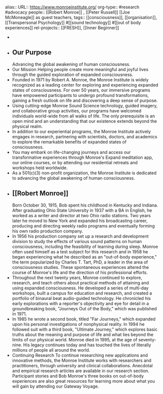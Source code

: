 alias::
URL:: https://www.monroeinstitute.org/
org-type:: #research #advocacy 
people:: [[Robert Monroe]] , [[Peter Russell]] [[Joe McMoneagle]] as guest teachers, 
tags:: [[consciousness]], [[organisation]], [[Transpersonal Psychology]] #[[sound technology]] #[[out of body experiences]] 
rel-projects:: [[FRESH]], [[Inner Beginner]] 


-
- ## Our Purpose
  Advancing the global awakening of human consciousness.
- Our Mission
  Helping people create more meaningful and joyful lives through the guided exploration of expanded consciousness.
- Founded in 1971 by Robert A. Monroe, the Monroe Institute is widely recognized as a leading center for exploring and experiencing expanded states of consciousness. For over 50 years, our immersive programs have empowered participants to undergo profound transformations, gaining a fresh outlook on life and discovering a deep sense of purpose.
- Using cutting-edge Monroe Sound Science technology, guided imagery, and collaborative group activities, our programs have welcomed individuals world-wide from all walks of life. The only prerequisite is an open mind and an understanding that our existence extends beyond the physical realm.
- In addition to our experiential programs, the Monroe Institute actively engages in research, partnering with scientists, doctors, and academics to explore the remarkable benefits of expanded states of consciousness.
- You may embark on life-changing journeys and access our transformative experiences through Monroe's Expand meditation app, our online courses, or by attending our residential retreats and workshops held worldwide.
- As a 501(c)(3) non-profit organization, the Monroe Institute is dedicated to advancing the global awakening of human consciousness.
- ## [[Robert Monroe]] 
  Born October 30, 1915, Bob spent his childhood in Kentucky and Indiana. After graduating Ohio State University in 1937 with a BA in English, he worked as a writer and director at two Ohio radio stations. Two years later he moved to New York and expanded his broadcasting career, producing and directing weekly radio programs and eventually forming his own radio production company.
- In 1956 his production company set up a research and development division to study the effects of various sound patterns on human consciousness, including the feasibility of learning during sleep. Monroe often used himself as a test subject for this research and in 1958 he began experiencing what he described as an "out-of-body experience," the term popularized by Charles T. Tart, PhD, a leader in the area of consciousness studies. These spontaneous experiences altered the course of Monroe's life and the direction of his professional efforts.
- Throughout the next twenty years, Monroe continued to explore, research, and teach others about practical methods of attaining and using expanded consciousness. He developed a series of multi-day workshops, built a campus for education and research, and created a portfolio of binaural beat audio-guided technology. He chronicled his early explorations with a reporter's objectivity and eye for detail in a groundbreaking book, "Journeys Out of the Body," which was published in 1971.
- In 1985 he wrote a second book, titled "Far Journeys," which expanded upon his personal investigations of nonphysical reality. In 1994 he followed suit with a third book, "Ultimate Journey," which explores basic truths about the meaning and purpose of life and what lies beyond the limits of our physical world. Monroe died in 1995, at the age of seventy-nine. His legacy continues today and has touched the lives of literally millions of people all around the world.
- Continuing Research
  To continue researching new applications and innovative methods, the Monroe Institute works with researchers and practitioners, through university and clinical collaborations. Anecdotal and empirical research articles are available in our research section. Participant stories and Bob Monroe's three books on out-of-body experiences are also great resources for learning more about what you will gain by attending our Gateway Voyage.